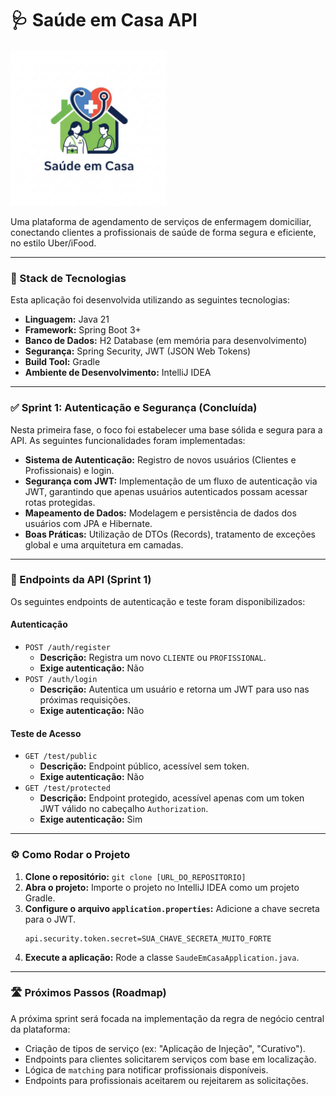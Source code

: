 # 🩺 Saúde em Casa API

<img src="logo.png" alt="Logo Saúde em Casa" width="250" />

Uma plataforma de agendamento de serviços de enfermagem domiciliar, conectando clientes a profissionais de saúde de forma segura e eficiente, no estilo Uber/iFood.

---

### 🚀 Stack de Tecnologias

Esta aplicação foi desenvolvida utilizando as seguintes tecnologias:

* **Linguagem:** Java 21
* **Framework:** Spring Boot 3+
* **Banco de Dados:** H2 Database (em memória para desenvolvimento)
* **Segurança:** Spring Security, JWT (JSON Web Tokens)
* **Build Tool:** Gradle
* **Ambiente de Desenvolvimento:** IntelliJ IDEA

---

### ✅ Sprint 1: Autenticação e Segurança (Concluída)

Nesta primeira fase, o foco foi estabelecer uma base sólida e segura para a API. As seguintes funcionalidades foram implementadas:

* **Sistema de Autenticação:** Registro de novos usuários (Clientes e Profissionais) e login.
* **Segurança com JWT:** Implementação de um fluxo de autenticação via JWT, garantindo que apenas usuários autenticados possam acessar rotas protegidas.
* **Mapeamento de Dados:** Modelagem e persistência de dados dos usuários com JPA e Hibernate.
* **Boas Práticas:** Utilização de DTOs (Records), tratamento de exceções global e uma arquitetura em camadas.

---

### 🔑 Endpoints da API (Sprint 1)

Os seguintes endpoints de autenticação e teste foram disponibilizados:

#### Autenticação
- `POST /auth/register`
    - **Descrição:** Registra um novo `CLIENTE` ou `PROFISSIONAL`.
    - **Exige autenticação:** Não
- `POST /auth/login`
    - **Descrição:** Autentica um usuário e retorna um JWT para uso nas próximas requisições.
    - **Exige autenticação:** Não

#### Teste de Acesso
- `GET /test/public`
    - **Descrição:** Endpoint público, acessível sem token.
    - **Exige autenticação:** Não
- `GET /test/protected`
    - **Descrição:** Endpoint protegido, acessível apenas com um token JWT válido no cabeçalho `Authorization`.
    - **Exige autenticação:** Sim

---

### ⚙️ Como Rodar o Projeto

1.  **Clone o repositório:** `git clone [URL_DO_REPOSITORIO]`
2.  **Abra o projeto:** Importe o projeto no IntelliJ IDEA como um projeto Gradle.
3.  **Configure o arquivo `application.properties`:** Adicione a chave secreta para o JWT.
    ```properties
    api.security.token.secret=SUA_CHAVE_SECRETA_MUITO_FORTE
    ```
4.  **Execute a aplicação:** Rode a classe `SaudeEmCasaApplication.java`.

---

### 🛣️ Próximos Passos (Roadmap)

A próxima sprint será focada na implementação da regra de negócio central da plataforma:

* Criação de tipos de serviço (ex: "Aplicação de Injeção", "Curativo").
* Endpoints para clientes solicitarem serviços com base em localização.
* Lógica de `matching` para notificar profissionais disponíveis.
* Endpoints para profissionais aceitarem ou rejeitarem as solicitações.

